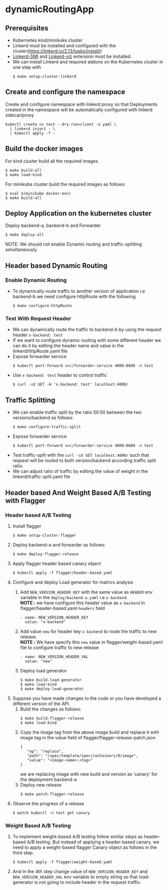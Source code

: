 # dynamicRoutingApp

## Prerequisites
- Kubernetes kind/minikuke cluster
- Linkerd must be installed and configured with the cluster(https://linkerd.io/2.13/tasks/install/)
- [Linkerd-SMI](https://linkerd.io/2.13/tasks/linkerd-smi/#cli) and [Linkerd-viz](https://linkerd.io/2.13/tasks/troubleshooting/#l5d-viz-ns-exists) extension must be installed.
- We can install Linkerd and required addons on the Kubernetes cluster in one step with
  ```
  $ make setup-cluster-linkerd
  ```

## Create and configure the namespace
Create and configure namespace with linkerd proxy so that Deployments created in the namespace will be automatically configured with linkerd sidecar/proxy
  ```
  kubectl create ns test --dry-run=client -o yaml \
    | linkerd inject - \
    | kubectl apply -f -
  ```


## Build the docker images
For kind cluster build all the required images.
  ```
  $ make build-all
  $ make load-kind
  ```
For minikube cluster build the required images as follows:
  ```
  $ eval $(minikube docker-env)
  $ make build-all
  ```
## Deploy Application on the kubernetes cluster
Deploy backend-a, backend-b and Forwarder
  ```
  $ make deploy-all
  ```

NOTE: We should not enable Dynamic routing and traffic-splitting simultaneously.
## Header based Dynamic Routing
### Enable Dynamic Routing
  - To dynamically route traffic to another version of application i.e backend-b we need configure httpRoute with the following
    ```
    $ make configure-httpRoute
    ```
### Test With Request Header
  - We can dynamically route the traffic to backend-b by using the request header `x-backend: test` 
  - If we want to configure dynamic routing with some different header we can do it by editing the header name and value in the linkerd/httpRoute.yaml file
  - Expose forwarder service
    ```
    $ kubectl port-forward svc/forwarder-service 4000:8080 -n test
    ```
  - Use `x-backend: test` header to control traffic
    ```
    $ curl -sX GET -H 'x-backend: test' localhost:4000/
    ```

## Traffic Splitting
- We can enable traffic split by the ratio 50:50 between the two versions/backend as follows:
  ```
  $ make configure-traffic-split
  ```
- Expose forwarder service
  ```
  $ kubectl port-forward svc/forwarder-service 4000:8080 -n test
  ```
- Test traffic-split with the `curl -sX GET localhost:4000/` such that request will be routed to both version/backend according traffic split ratio.
- We can adjust ratio of traffic by editing the value of weight in the linkerd/traffic-split.yaml file

## Header based And Weight Based A/B Testing with Flagger
### Header based A/B Testing
  1. Install flagger
     ```
     $ make setup-cluster-flagger
     ```
  2. Deploy backend-a and forwarder as follows:
     ```
     $ make deploy-flagger-release
     ```
  3. Apply flagger header based canary object
     ```
     $ kubectl apply -f flagger/header-based.yaml
     ```
  4. Configure and deploy Load generator for matrics analysis
     1. Add `NEW_VERSION_HEADER_KEY` with the same value as `HEADER` env variable in the `deploy/backend-a.yaml` i.e `x-backend`. <br />
        **NOTE :** we have configure this header value as `x-backend` in flagger/header-based.yaml `headers` field
        ```
        - name: NEW_VERSION_HEADER_KEY
          value: "x-backend"
        ```
      
     2. Add value `new` for header key `x-backend` to route the traffic to new release. <br />
        **NOTE :** We have specify this `new` value in flagger/weight-based.yaml file to configure traffic to new release
        ```
        - name: NEW_VERSION_HEADER_VAL
          value: "new"
        ```
     3. Deploy load generator   
        ```
        $ make build-load-generator
        $ make load-kind
        $ make deploy-load-generator
        ```
  5. Suppose you have made changes to the code or you have developed a different version of the API.
      1. Build the changes as follows:
         ```
         $ make build-flagger-release
         $ make load-kind
         ```
      2. Copy the image tag from the above image build and replace it with image tag in the value field of flagger/flagger-release-patch.json
         ```
         {
            "op": "replace",
            "path": "/spec/template/spec/containers/0/image",
            "value": "<image-name>:<tag>"
         }
         ```
         we are replacing image with new build and version as 'canary' for the deployment backend-a
      3. Deploy new release
         ```
         $ make patch-flagger-release
         ```
  6. Observe the progress of a release
     ```
     $ watch kubectl -n test get canary
     ```
### Weight Based A/B Testing
1. To implement weight-based A/B testing follow similar steps as header-based A/B testing. But instead of applying a header-based canary, we need to apply a weight-based flagger Canary object as follows    in the third step.
   ```
   $ kubectl apply -f flagger/weight-based.yaml
   ```
2. And In the 4th step change value of `NEW_VERSION_HEADER_KEY` and `NEW_VERSION_HEADER_VAL` env variable to empty string so that load-generator is not going to include header in the request traffic.
   

    
